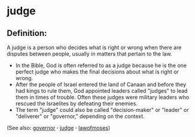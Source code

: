 # judge #

## Definition: ##

A judge is a person who decides what is right or wrong when there are disputes between people, usually in matters that pertain to the law.

* In the Bible, God is often referred to as a judge because he is the one perfect judge who makes the final decisions about what is right or wrong.
* After the people of Israel entered the land of Canaan and before they had kings to rule them, God appointed leaders called "judges" to lead them in times of trouble. Often these judges were military leaders who rescued the Israelites by defeating their enemies.
* The term "judge" could also be called "decision-maker" or "leader" or "deliverer" or "governor," depending on the context.

(See also: [governor](../other/governor.md) **·** [judge](../kt/judge.md) **·** [lawofmoses](../kt/lawofmoses.md))

